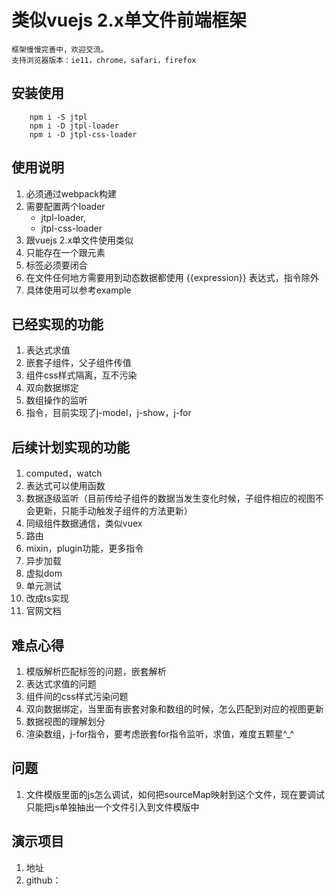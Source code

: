 # 类似vuejs 2.x单文件前端框架

    框架慢慢完善中，欢迎交流。
    支持浏览器版本：ie11，chrome，safari，firefox

## 安装使用

```
    npm i -S jtpl
    npm i -D jtpl-loader
    npm i -D jtpl-css-loader
```

## 使用说明

1. 必须通过webpack构建
2. 需要配置两个loader
    - jtpl-loader,
    - jtpl-css-loader
3. 跟vuejs 2.x单文件使用类似
4. 只能存在一个跟元素
5. 标签必须要闭合
6. 在文件任何地方需要用到动态数据都使用 {{expression}} 表达式，指令除外
7. 具体使用可以参考example

## 已经实现的功能

1. 表达式求值
2. 嵌套子组件，父子组件传值
3. 组件css样式隔离，互不污染
4. 双向数据绑定
5. 数组操作的监听
6. 指令，目前实现了j-model，j-show，j-for

## 后续计划实现的功能

1. computed，watch
2. 表达式可以使用函数
3. 数据逐级监听（目前传给子组件的数据当发生变化时候，子组件相应的视图不会更新，只能手动触发子组件的方法更新）
4. 同级组件数据通信，类似vuex
5. 路由
6. mixin，plugin功能，更多指令
7. 异步加载
8. 虚拟dom
9. 单元测试
10. 改成ts实现
11. 官网文档

## 难点心得

1. 模版解析匹配标签的问题，嵌套解析
2. 表达式求值的问题
3. 组件间的css样式污染问题
4. 双向数据绑定，当里面有嵌套对象和数组的时候，怎么匹配到对应的视图更新
5. 数据视图的理解划分
6. 渲染数组，j-for指令，要考虑嵌套for指令监听，求值，难度五颗星^_^

## 问题

1. 文件模版里面的js怎么调试，如何把sourceMap映射到这个文件，现在要调试只能把js单独抽出一个文件引入到文件模版中

## 演示项目
1. 地址
2. github：



